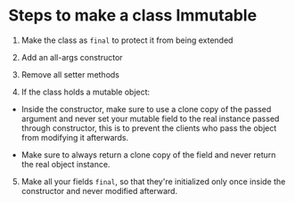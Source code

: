 # Steps to make a class Immutable

1. Make the class as `final` to protect it from being extended


2. Add an all-args constructor


3. Remove all setter methods


4. If the class holds a mutable object:

  - Inside the constructor, make sure to use a clone copy of the passed argument and never set your mutable field to the real instance passed through constructor, this is to prevent the clients who
    pass the object from modifying it afterwards.

  - Make sure to always return a clone copy of the field and never return the real object instance.


5) Make all your fields `final`, so that they're initialized only once inside the constructor and never modified afterward.
